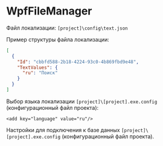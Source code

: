 # WpfFileManager

Файл локализации: `[project]\config\text.json`

Пример структуры файла локализации:

```JSON
[
  {
    "Id": "cbbfd588-2b18-4224-93c0-4b869fbd9e48",
    "TextValues": {
      "ru": "Поиск"
    }
  }
]
```

Выбор языка локализации `[project]\[project].exe.config` (конфигурационный файл проекта):

```XAML
<add key="language" value="ru"/>
```

Настройки для подключения к базе данных `[project]\[project].exe.config` (конфигурационный файл проекта).
